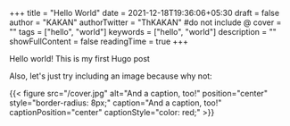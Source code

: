 +++
title = "Hello World"
date = 2021-12-18T19:36:06+05:30
draft = false
author = "KAKAN"
authorTwitter = "ThKAKAN" #do not include @
cover = ""
tags = ["hello", "world"]
keywords = ["hello", "world"]
description = ""
showFullContent = false
readingTime = true
+++

Hello world! This is my first Hugo post


Also, let's just try including an image because why not:

{{< figure src="/cover.jpg" alt="And a caption, too!" position="center" style="border-radius: 8px;" caption="And a caption, too!" captionPosition="center" captionStyle="color: red;" >}}
